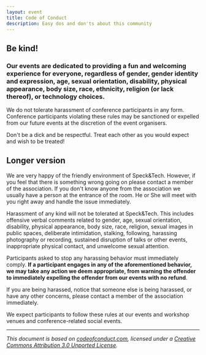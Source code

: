 ```yaml
---
layout: event
title: Code of Conduct
description: Easy dos and don'ts about this community
---
```


## Be kind!

### Our events are dedicated to providing a fun and welcoming experience for everyone, regardless of gender, gender identity and expression, age, sexual orientation, disability, physical appearance, body size, race, ethnicity, religion (or lack thereof), or technology choices. 

We do not tolerate harassment of conference participants in any form. Conference participants violating these rules may be sanctioned or expelled from our future events at the discretion of the event organisers.

Don't be a dick and be respectful. Treat each other as you would expect and wish to be treated!

## Longer version

We are very happy of the friendly environment of Speck&Tech. However, if you feel that there is something wrong going on please contact a member of the association. If you don't know anyone from the association we usually have a person at the entrance of the room. He or She will meet with you right away and handle the issue immediately.

Harassment of any kind will not be tolerated at Speck&Tech. This includes offensive verbal comments related to gender, age, sexual orientation, disability, physical appearance, body size, race, religion, sexual images in public spaces, deliberate intimidation, stalking, following, harassing photography or recording, sustained disruption of talks or other events, inappropriate physical contact, and unwelcome sexual attention.

Participants asked to stop any harassing behavior must immediately comply. **If a participant engages in any of the aforementioned behavior, we may take any action we deem appropriate, from warning the offender to immediately expelling the offender from our events with no refund**.

If you are being harassed, notice that someone else is being harassed, or have any other concerns, please contact a member of the association immediately.

We expect participants to follow these rules at our events and workshop venues and conference-related social events.

---

_This document is based on [codeofconduct.com](http://confcodeofconduct.com/), licensed under a [Creative Commons Attribution 3.0 Unported License](https://creativecommons.org/licenses/by/3.0/deed.en_US)._